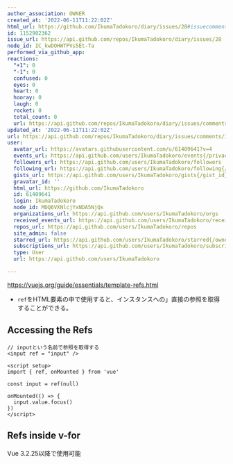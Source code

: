 ```yaml
---
author_association: OWNER
created_at: '2022-06-11T11:22:02Z'
html_url: https://github.com/IkumaTadokoro/diary/issues/28#issuecomment-1152902362
id: 1152902362
issue_url: https://api.github.com/repos/IkumaTadokoro/diary/issues/28
node_id: IC_kwDOHWTPVs5Et-Ta
performed_via_github_app: 
reactions:
  "+1": 0
  "-1": 0
  confused: 0
  eyes: 0
  heart: 0
  hooray: 0
  laugh: 0
  rocket: 0
  total_count: 0
  url: https://api.github.com/repos/IkumaTadokoro/diary/issues/comments/1152902362/reactions
updated_at: '2022-06-11T11:22:02Z'
url: https://api.github.com/repos/IkumaTadokoro/diary/issues/comments/1152902362
user:
  avatar_url: https://avatars.githubusercontent.com/u/61409641?v=4
  events_url: https://api.github.com/users/IkumaTadokoro/events{/privacy}
  followers_url: https://api.github.com/users/IkumaTadokoro/followers
  following_url: https://api.github.com/users/IkumaTadokoro/following{/other_user}
  gists_url: https://api.github.com/users/IkumaTadokoro/gists{/gist_id}
  gravatar_id: ''
  html_url: https://github.com/IkumaTadokoro
  id: 61409641
  login: IkumaTadokoro
  node_id: MDQ6VXNlcjYxNDA5NjQx
  organizations_url: https://api.github.com/users/IkumaTadokoro/orgs
  received_events_url: https://api.github.com/users/IkumaTadokoro/received_events
  repos_url: https://api.github.com/users/IkumaTadokoro/repos
  site_admin: false
  starred_url: https://api.github.com/users/IkumaTadokoro/starred{/owner}{/repo}
  subscriptions_url: https://api.github.com/users/IkumaTadokoro/subscriptions
  type: User
  url: https://api.github.com/users/IkumaTadokoro

---
```

https://vuejs.org/guide/essentials/template-refs.html

- `ref`をHTML要素の中で使用すると、インスタンスへの」直接の参照を取得することができる。

## Accessing the Refs

```vue
// inputという名前で参照を取得する
<input ref = "input" />

<script setup>
import { ref, onMounted } from 'vue'

const input = ref(null)

onMounted(() => {
  input.value.focus()
})
</script>
```

## Refs inside v-for

Vue 3.2.25以降で使用可能